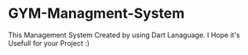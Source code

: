 # GYM-Managment-System

This Management System Created by using Dart Lanaguage. 
I Hope it's Usefull for your Project :)
